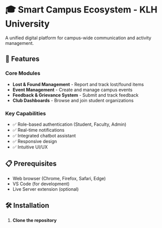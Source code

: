 # 🎓 Smart Campus Ecosystem - KLH University

A unified digital platform for campus-wide communication and activity management.

## 🚀 Features

### Core Modules
- **Lost & Found Management** - Report and track lost/found items
- **Event Management** - Create and manage campus events
- **Feedback & Grievance System** - Submit and track feedback
- **Club Dashboards** - Browse and join student organizations

### Key Capabilities
- ✅ Role-based authentication (Student, Faculty, Admin)
- ✅ Real-time notifications
- ✅ Integrated chatbot assistant
- ✅ Responsive design
- ✅ Intuitive UI/UX

## 📋 Prerequisites

- Web browser (Chrome, Firefox, Safari, Edge)
- VS Code (for development)
- Live Server extension (optional)

## 🛠️ Installation

1. **Clone the repository**
